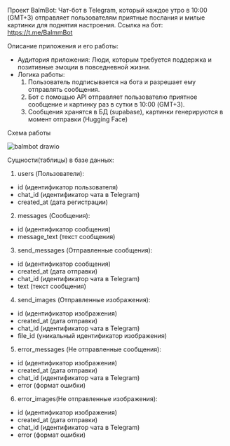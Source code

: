 Проект BalmBot:
Чат-бот в Telegram, который каждое утро в 10:00 (GMT+3) отправляет пользователям приятные послания и милые картинки для поднятия настроения.
Ссылка на бот: https://t.me/BalmmBot

Описание приложения и его работы:
- Аудитория приложения: Люди, которым требуется поддержка и позитивные эмоции в повседневной жизни.
- Логика работы:
  1. Пользователь подписывается на бота и разрешает ему отправлять сообщения.
  2. Бот c помощью API отправляет пользователю приятное сообщение и картинку раз в сутки в 10:00 (GMT+3). 
  3. Сообщения хранятся в БД (supabase), картинки генерируются в момент отправки (Hugging Face)

 Схема работы
 
![balmbot drawio](https://github.com/balmbot/balmbot/assets/166996616/9db095a0-4886-4bbb-b748-2e8df1ed5b9a)



Сущности(таблицы) в базе данных:
1. users (Пользователи):
  - id (идентификатор пользователя)
  - chat_id (идентификатор чата в Telegram)
   - created_at (дата регистрации)

2. messages (Сообщения):
  - id (идентификатор сообщения)
  - message_text (текст сообщения)
  
3. send_messages (Отправленные сообщения):
  - id (идентификатор сообщения)
  - created_at (дата отправки)
  - chat_id (идентификатор чата в Telegram)
  -  text (текст сообщения)

4. send_images (Отправленные изображения):
  - id (идентификатор изображения)
  - created_at (дата отправки)
  - chat_id (идентификатор чата в Telegram)
  - file_id (уникальный идентификатор изображения)

5. error_messages (Не отправленные сообщения):
  - id (идентификатор изображения)
  - created_at (дата отправки)
  - chat_id (идентификатор чата в Telegram)
  - error (формат ошибки)

6. error_images(Не отправленные изображения):
  - id (идентификатор изображения)
  - created_at (дата отправки)
  - chat_id (идентификатор чата в Telegram)
  - error (формат ошибки)
